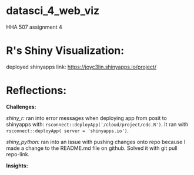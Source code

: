 # datasci_4_web_viz
HHA 507 assignment 4

# R's Shiny Visualization:

deployed shinyapps link: <https://joyc3lin.shinyapps.io/project/>

# Reflections:

**Challenges:** 

_shiny_r:_ 
ran into error messages when deploying app from posit to shinyapps with: <code>rsconnect::deployApp('/cloud/project/cdc.R')</code>. It ran with <code>rsconnect::deployApp( server = 'shinyapps.io')</code>. 



_shiny_python:_ ran into an issue with pushing changes onto repo because I made a change to the README.md file on github. Solved it with git pull repo-link. 

**Insights:** 
